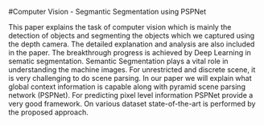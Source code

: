 #Computer Vision - Segmantic Segmentation using PSPNet


This paper explains the task of computer vision which is mainly the detection of objects and segmenting the objects which we captured using the depth camera. The detailed explanation and analysis are also included in the paper.
The breakthrough progress is achieved by Deep Learning in sematic segmentation. Semantic Segmentation plays a vital role in understanding the machine images. For unrestricted and discrete scene, it is very challenging to do scene parsing. In our paper we will explain what global context information is capable along with pyramid scene parsing network (PSPNet). For predicting pixel level information PSPNet provide a very good framework. On various dataset state-of-the-art is performed by the proposed approach. 
